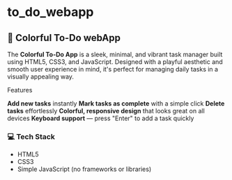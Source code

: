 # to_do_webapp
## 🌈 Colorful To-Do webApp

The **Colorful To-Do App** is a sleek, minimal, and vibrant task manager built using HTML5, CSS3, and JavaScript. Designed with a playful aesthetic and smooth user experience in mind, it's perfect for managing daily tasks in a visually appealing way.

Features

 **Add new tasks** instantly
 **Mark tasks as complete** with a simple click
 **Delete tasks** effortlessly
 **Colorful, responsive design** that looks great on all devices
 **Keyboard support** — press "Enter" to add a task quickly

### 💻 Tech Stack

* HTML5
* CSS3
* Simple JavaScript (no frameworks or libraries)



